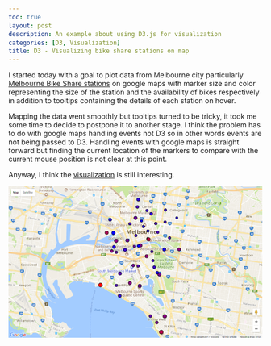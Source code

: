 ```yaml
---
toc: true
layout: post
description: An example about using D3.js for visualization
categories: [D3, Visualization]
title: D3 - Visualizing bike share stations on map
---
```


I started today with a goal to plot data from Melbourne city particularly [Melbourne Bike Share stations](https://www.blogger.com/blog/post/edit/3107023042306299650/8641012580943832676?hl=en#) on google maps with marker size and color representing the size of the station and the availability of bikes respectively in addition to tooltips containing the details of each station on hover.

Mapping the data went smoothly but tooltips turned to be tricky, it took me some time to decide to postpone it to another stage. I think the problem has to do with google maps handling events not D3 so in other words events are not being passed to D3. Handling events with google maps is straight forward but finding the current location of the markers to compare with the current mouse position is not clear at this point.

Anyway, I think the [visualization](https://github.com/waswas15/d3js-one-month-challenge/blob/master/day02.html) is still interesting. 



![img](/images/d3js2.png)
